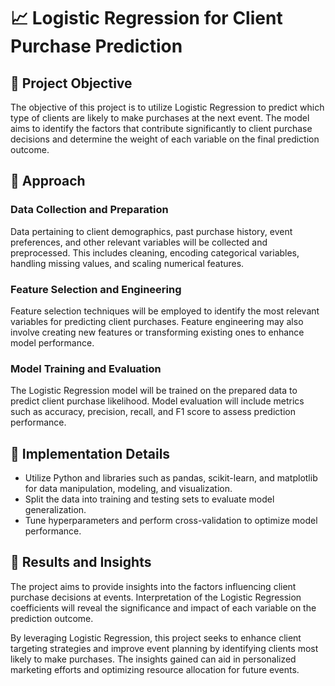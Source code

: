 # 📈 Logistic Regression for Client Purchase Prediction

## 📌 Project Objective

The objective of this project is to utilize Logistic Regression to predict which type of clients are likely to make purchases at the next event. The model aims to identify the factors that contribute significantly to client purchase decisions and determine the weight of each variable on the final prediction outcome.

## 📌 Approach

### Data Collection and Preparation

Data pertaining to client demographics, past purchase history, event preferences, and other relevant variables will be collected and preprocessed. This includes cleaning, encoding categorical variables, handling missing values, and scaling numerical features.

### Feature Selection and Engineering

Feature selection techniques will be employed to identify the most relevant variables for predicting client purchases. Feature engineering may also involve creating new features or transforming existing ones to enhance model performance.

### Model Training and Evaluation

The Logistic Regression model will be trained on the prepared data to predict client purchase likelihood. Model evaluation will include metrics such as accuracy, precision, recall, and F1 score to assess prediction performance.

## 📌 Implementation Details

- Utilize Python and libraries such as pandas, scikit-learn, and matplotlib for data manipulation, modeling, and visualization.
- Split the data into training and testing sets to evaluate model generalization.
- Tune hyperparameters and perform cross-validation to optimize model performance.

## 📌 Results and Insights

The project aims to provide insights into the factors influencing client purchase decisions at events. Interpretation of the Logistic Regression coefficients will reveal the significance and impact of each variable on the prediction outcome.

By leveraging Logistic Regression, this project seeks to enhance client targeting strategies and improve event planning by identifying clients most likely to make purchases. The insights gained can aid in personalized marketing efforts and optimizing resource allocation for future events.
